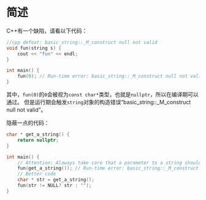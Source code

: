 # 简述

C++有一个缺陷，请看以下代码：

```cpp
//cpp defeat: basic_string::_M_construct null not valid
void fun(string s) {
    cout << "fun" << endl;
}

int main() {
    fun(0); // Run-time error: basic_string::_M_construct null not valid
}
```

其中，`fun(0)`的`0`会被视为`const char*`类型，也就是`nullptr`，所以在编译期可以通过。
但是运行期会触发`string`对象的构造错误“basic_string::_M_construct null not valid”。

隐蔽一点的代码：

```cpp
char * get_a_string() {
    return nullptr;
}

int main() {
    // Attention: Alaways take care that a parameter to a string should not be NULL!
    fun(get_a_string()); // Run-time error: basic_string::_M_construct null not valid
    // Better code
    char * str = get_a_string();
    fun(str != NULL? str : "");
}
```